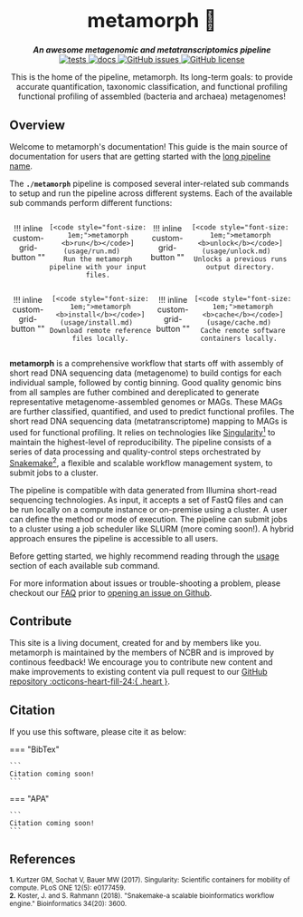 <div align="center">

  <h1 style="font-size: 250%">metamorph 🔬</h1>

  <b><i>An awesome metagenomic and metatranscriptomics pipeline</i></b><br> 
  <a href="https://github.com/OpenOmics/metamorph/actions/workflows/main.yaml">
    <img alt="tests" src="https://github.com/OpenOmics/metamorph/workflows/tests/badge.svg">
  </a>
  <a href="https://github.com/OpenOmics/metamorph/actions/workflows/docs.yml">
    <img alt="docs" src="https://github.com/OpenOmics/metamorph/workflows/docs/badge.svg">
  </a>
  <a href="https://github.com/OpenOmics/metamorph/issues">
    <img alt="GitHub issues" src="https://img.shields.io/github/issues/OpenOmics/metamorph?color=brightgreen">
  </a>
  <a href="https://github.com/OpenOmics/metamorph/blob/main/LICENSE">
    <img alt="GitHub license" src="https://img.shields.io/github/license/OpenOmics/metamorph">
  </a>

  <p>
    This is the home of the pipeline, metamorph. Its long-term goals: to provide accurate quantification, taxonomic classification, and functional profiling functional profiling of assembled (bacteria and archaea) metagenomes!
  </p>

</div>  


## Overview
Welcome to metamorph's documentation! This guide is the main source of documentation for users that are getting started with the [long pipeline name](https://github.com/OpenOmics/metamorph/). 

The **`./metamorph`** pipeline is composed several inter-related sub commands to setup and run the pipeline across different systems. Each of the available sub commands perform different functions: 

<section align="center" markdown="1" style="display: flex; flex-wrap: row wrap; justify-content: space-around;">

!!! inline custom-grid-button ""

    [<code style="font-size: 1em;">metamorph <b>run</b></code>](usage/run.md)   
    Run the metamorph pipeline with your input files.

!!! inline custom-grid-button ""

    [<code style="font-size: 1em;">metamorph <b>unlock</b></code>](usage/unlock.md)  
    Unlocks a previous runs output directory.

</section>

<section align="center" markdown="1" style="display: flex; flex-wrap: row wrap; justify-content: space-around;">


!!! inline custom-grid-button ""

    [<code style="font-size: 1em;">metamorph <b>install</b></code>](usage/install.md)  
    Download remote reference files locally.


!!! inline custom-grid-button ""

    [<code style="font-size: 1em;">metamorph <b>cache</b></code>](usage/cache.md)  
    Cache remote software containers locally.  

</section>

**metamorph** is a comprehensive workflow that starts off with assembly of short read DNA sequencing data (metagenome) to build contigs for each individual sample, followed by contig binning. Good quality genomic bins from all samples are futher combined and dereplicated to generate representative metagenome-assembled genomes or MAGs. These MAGs are further classified, quantified, and used to predict functional profiles. The short read DNA sequencing data (metatranscriptome) mapping to MAGs is used for functional profiling. It relies on technologies like [Singularity<sup>1</sup>](https://singularity.lbl.gov/) to maintain the highest-level of reproducibility. The pipeline consists of a series of data processing and quality-control steps orchestrated by [Snakemake<sup>2</sup>](https://snakemake.readthedocs.io/en/stable/), a flexible and scalable workflow management system, to submit jobs to a cluster.

The pipeline is compatible with data generated from Illumina short-read sequencing technologies. As input, it accepts a set of FastQ files and can be run locally on a compute instance or on-premise using a cluster. A user can define the method or mode of execution. The pipeline can submit jobs to a cluster using a job scheduler like SLURM (more coming soon!). A hybrid approach ensures the pipeline is accessible to all users.

Before getting started, we highly recommend reading through the [usage](usage/run.md) section of each available sub command.

For more information about issues or trouble-shooting a problem, please checkout our [FAQ](faq/questions.md) prior to [opening an issue on Github](https://github.com/OpenOmics/metamorph/issues).

## Contribute 

This site is a living document, created for and by members like you. metamorph is maintained by the members of NCBR and is improved by continous feedback! We encourage you to contribute new content and make improvements to existing content via pull request to our [GitHub repository :octicons-heart-fill-24:{ .heart }](https://github.com/OpenOmics/metamorph).

## Citation

If you use this software, please cite it as below:  

=== "BibTex"

    ```
    Citation coming soon!
    ```

=== "APA"

    ```
    Citation coming soon!
    ```

## References
<sup>**1.**  Kurtzer GM, Sochat V, Bauer MW (2017). Singularity: Scientific containers for mobility of compute. PLoS ONE 12(5): e0177459.</sup>  
<sup>**2.**  Koster, J. and S. Rahmann (2018). "Snakemake-a scalable bioinformatics workflow engine." Bioinformatics 34(20): 3600.</sup>  

